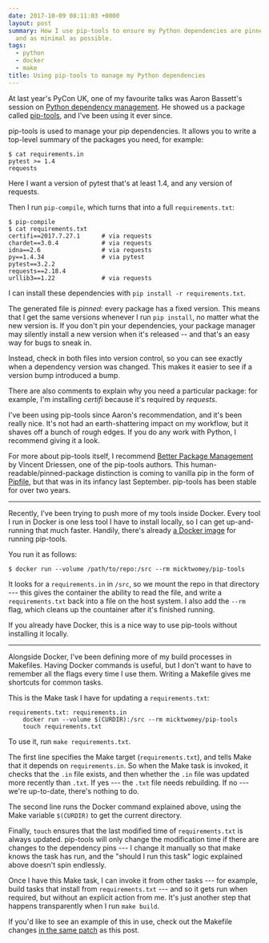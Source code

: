 ```yaml
---
date: 2017-10-09 08:11:03 +0000
layout: post
summary: How I use pip-tools to ensure my Python dependencies are pinned, precise,
  and as minimal as possible.
tags:
  - python
  - docker
  - make
title: Using pip-tools to manage my Python dependencies
---
```


At last year's PyCon UK, one of my favourite talks was Aaron Bassett's session on [Python dependency management][bassett].
He showed us a package called [pip-tools][pip-tools], and I've been using it ever since.

pip-tools is used to manage your pip dependencies.
It allows you to write a top-level summary of the packages you need, for example:

```console
$ cat requirements.in
pytest >= 1.4
requests
```

Here I want a version of pytest that's at least 1.4, and any version of requests.

Then I run `pip-compile`, which turns that into a full `requirements.txt`:

```console
$ pip-compile
$ cat requirements.txt
certifi==2017.7.27.1      # via requests
chardet==3.0.4            # via requests
idna==2.6                 # via requests
py==1.4.34                # via pytest
pytest==3.2.2
requests==2.18.4
urllib3==1.22             # via requests
```

I can install these dependencies with `pip install -r requirements.txt`.

The generated file is *pinned*: every package has a fixed version.
This means that I get the same versions whenever I run `pip install`, no matter what the new version is.
If you don't pin your dependencies, your package manager may silently install a new version when it's released -- and that's an easy way for bugs to sneak in.

Instead, check in both files into version control, so you can see exactly when a dependency version was changed.
This makes it easier to see if a version bump introduced a bump.

There are also comments to explain why you need a particular package: for example, I'm installing *certifi* because it's required by *requests*.

I've been using pip-tools since Aaron's recommendation, and it's been really nice.
It's not had an earth-shattering impact on my workflow, but it shaves off a bunch of rough edges.
If you do any work with Python, I recommend giving it a look.

For more about pip-tools itself, I recommend [Better Package Management][pkgmgmt] by Vincent Driessen, one of the pip-tools authors.
This human-readable/pinned-package distinction is coming to vanilla pip in the form of [Pipfile][pipfile], but that was in its infancy last September.
pip-tools has been stable for over two years.

---

Recently, I've been trying to push more of my tools inside Docker.
Every tool I run in Docker is one less tool I have to install locally, so I can get up-and-running that much faster.
Handily, there's already [a Docker image][docker] for running pip-tools.

You run it as follows:

```console
$ docker run --volume /path/to/repo:/src --rm micktwomey/pip-tools
```

It looks for a `requirements.in` in `/src`, so we mount the repo in that directory --- this gives the container the ability to read the file, and write a `requirements.txt` back into a file on the host system.
I also add the `--rm` flag, which cleans up the countainer after it's finished running.

If you already have Docker, this is a nice way to use pip-tools without installing it locally.

---

Alongside Docker, I've been defining more of my build processes in Makefiles.
Having Docker commands is useful, but I don't want to have to remember all the flags every time I use them.
Writing a Makefile gives me shortcuts for common tasks.

This is the Make task I have for updating a `requirements.txt`:

```make
requirements.txt: requirements.in
	docker run --volume $(CURDIR):/src --rm micktwomey/pip-tools
	touch requirements.txt
```

To use it, run `make requirements.txt`.

The first line specifies the Make target (`requirements.txt`), and tells Make that it depends on `requirements.in`.
So when the Make task is invoked, it checks that the `.in` file exists, and then whether the `.in` file was updated more recently than `.txt`.
If yes --- the `.txt` file needs rebuilding.
If no --- we're up-to-date, there's nothing to do.

The second line runs the Docker command explained above, using the Make variable `$(CURDIR)` to get the current directory.

Finally, `touch` ensures that the last modified time of `requirements.txt` is always updated.
pip-tools will only change the modification time if there are changes to the dependency pins --- I change it manually so that make knows the task has run, and the "should I run this task" logic explained above doesn't spin endlessly.

Once I have this Make task, I can invoke it from other tasks --- for example, build tasks that install from `requirements.txt` --- and so it gets run when required, but without an explicit action from me.
It's just another step that happens transparently when I run `make build`.

If you'd like to see an example of this in use, check out the Makefile changes [in the same patch][patch] as this post.

[bassett]: http://2016.pyconuk.org/talks/avoiding-the-left-pad-problem-how-to-secure-your-pip-install-process/
[pip-tools]: https://pypi.org/project/pip-tools/
[pkgmgmt]: http://nvie.com/posts/better-package-management/
[pipfile]: https://github.com/pypa/pipfile
[docker]: https://hub.docker.com/r/micktwomey/pip-tools/
[patch]: https://github.com/alexwlchan/alexwlchan.net/pull/58/files